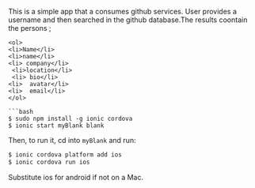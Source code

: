 This is a simple app that a consumes github  services. User provides a username and then searched in the github database.The results coontain the persons ;
```
<ol>
<li>Name</li>
<li>name</li>
<li> company</li>
 <li>location</li>
 <li> bio</li>
<li>  avatar</li>
<li>  email</li>
</ol>

```bash
$ sudo npm install -g ionic cordova
$ ionic start myBlank blank
```

Then, to run it, cd into `myBlank` and run:

```bash
$ ionic cordova platform add ios
$ ionic cordova run ios
```

Substitute ios for android if not on a Mac.


